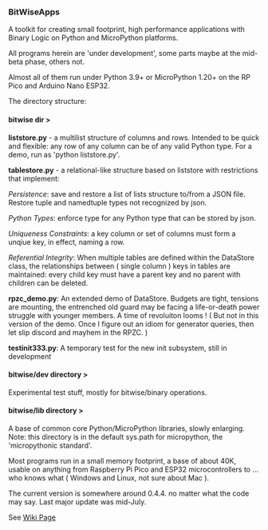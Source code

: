 ### BitWiseApps

A toolkit for creating small footprint, high performance applications with Binary Logic on Python and MicroPython platforms.

All programs herein are 'under development', some parts maybe at the mid-beta phase, others not.

Almost all of them run under Python 3.9+ or MicroPython 1.20+ on the RP Pico and Arduino Nano ESP32.

The directory structure:

#### bitwise dir >

**liststore.py** - a multilist structure of columns and rows.  Intended to be quick and flexible: any row of any column can be of any valid Python type.  For a demo, run as 'python liststore.py'.
    
**tablestore.py** - a relational-like structure based on liststore with restrictions that implement:

*Persistence*: save and restore a list of lists structure to/from a JSON file.  Restore tuple and namedtuple types not recognized by json.   

*Python Types*: enforce type for any Python type that can be stored by json. 

*Uniqueness Constraints*: a key column or set of columns must form a unqiue key, in effect, naming a row.

*Referential Integrity*: When multiple tables are defined within the DataStore class, the relationships between ( single column ) keys in tables are maintained: every child key must have a parent key and no parent with children can be deleted.

**rpzc_demo.py**: An extended demo of DataStore.  Budgets are tight, tensions are mounting, the entrenched old guard may be facing a life-or-death power struggle with younger members.  A time of revoluiton looms !  ( But not in this version of the demo.  Once I figure out an idiom for generator queries, then let slip discord and mayhem in the RPZC. )     

**testinit333.py**: A temporary test for the new init subsystem, still in development

#### bitwise/dev directory >

Experimental test stuff, mostly for bitwise/binary operations.  

#### bitwise/lib directory >

A base of common core Python/MicroPython libraries, slowly enlarging.  Note: this directory is in the default sys.path for micropython, the 'micropythonic standard'. 

Most programs run in a small memory footprint, a base of about 40K, usable on anything from Raspberry Pi Pico and ESP32 microcontrollers to ... who knows what ( Windows and Linux, not sure about Mac ). 

The current version is somewhere around 0.4.4. no matter what the code may say.  Last major update was mid-July.

 

See [Wiki Page](https://github.com/billbreit/BitWiseApps/wiki)
